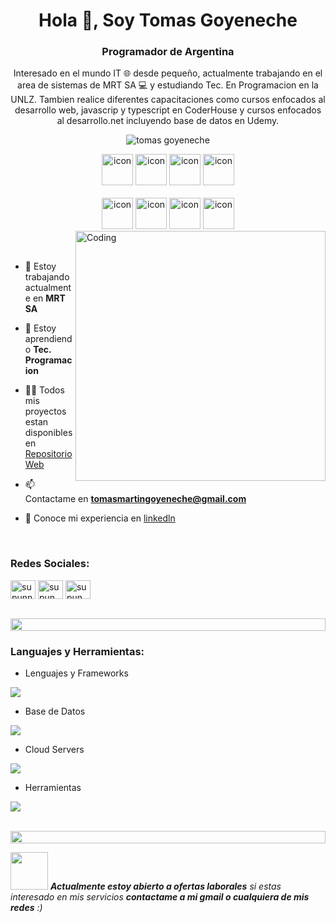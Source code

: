 
<h1 align="center">Hola 👋, Soy Tomas Goyeneche</h1>
<h3 align="center">Programador de Argentina</h3>
<p align="center">Interesado en el mundo IT 🌐 desde pequeño, actualmente trabajando en el area de sistemas de MRT SA 💻 y estudiando Tec. En Programacion en la UNLZ. Tambien realice diferentes capacitaciones como cursos enfocados al desarrollo web, javascrip y typescript en CoderHouse y cursos enfocados al desarrollo.net incluyendo base de datos en Udemy.  </p>
<p align="center"> 
 <img src="https://komarev.com/ghpvc/?username=supuna97&label=Profile%20views&color=0e75b6&style=flat" alt="tomas goyeneche" /> 
<!--  <img src="https://img.shields.io/badge/Languages-Python | Java | PHP | Typescript | Node | React -green.svg" alt="supun nanayakkara's languages" /> -->
<!--  <img alt="Profile followers" src="https://img.shields.io/github/followers/supuna97"> -->
</p>

<div align="center">
  <img src="https://techstack-generator.vercel.app/csharp-icon.svg" alt="icon" width="50" height="50" />
  <img src="https://techstack-generator.vercel.app/python-icon.svg" alt="icon" width="50" height="50" />
  <img src="https://techstack-generator.vercel.app/js-icon.svg" alt="icon"width="50" height="50" />
 <img src="https://techstack-generator.vercel.app/ts-icon.svg" alt="icon" width="50" height="50" />
</div>

<br>

<div align="center">
  <img src="https://techstack-generator.vercel.app/java-icon.svg" alt="icon" width="50" height="50" />
  <img src="https://techstack-generator.vercel.app/prettier-icon.svg" alt="icon" width="50" height="50" />
  <img src="https://techstack-generator.vercel.app/mysql-icon.svg" alt="icon" width="50" height="50" />
  <img src="https://techstack-generator.vercel.app/github-icon.svg" alt="icon" width="50" height="50" />
</div>

<img align="right" alt="Coding" width="400" src="https://user-images.githubusercontent.com/74038190/229223263-cf2e4b07-2615-4f87-9c38-e37600f8381a.gif">
<br><br>

- 🔭 Estoy trabajando actualmente en **MRT SA**

- 🌱 Estoy aprendiendo **Tec. Programacion**

- 👨‍💻 Todos mis proyectos estan disponibles en [Repositorio Web](http://supun.traditionalme.life)

- 📫 Contactame en **tomasmartingoyeneche@gmail.com**

- 📄 Conoce mi experiencia en [linkedln](https://www.linkedin.com/in/tomas-martin-goyeneche/)

<br>
<h3 align="left">Redes Sociales:</h3>
<p align="left">
<a href="https://www.linkedin.com/in/tomas-martin-goyeneche/" target="blank"><img align="center" src="https://raw.githubusercontent.com/rahuldkjain/github-profile-readme-generator/master/src/images/icons/Social/linked-in-alt.svg" alt="supunnanayakkara" height="30" width="40" /></a>
<a href="https://twitter.com/tomas_goye" target="blank"><img align="center" src="https://raw.githubusercontent.com/rahuldkjain/github-profile-readme-generator/master/src/images/icons/Social/twitter.svg" alt="supun.nanayakkaraii" height="30" width="40" /></a>
<a href="https://instagram.com/tomas.goye/" target="blank"><img align="center" src="https://raw.githubusercontent.com/rahuldkjain/github-profile-readme-generator/master/src/images/icons/Social/instagram.svg" alt="supun___lk" height="30" width="40" /></a>
</p>
<br>

<img src="https://i.imgur.com/dBaSKWF.gif" height="20" width="100%">

<h3 align="left">Languajes y Herramientas:</h3>

- Lenguajes y Frameworks
<p align="left">
  <a href="https://skillicons.dev">
    <img src="https://skillicons.dev/icons?i=cs,dotnet,java,spring,php,laravel,nodejs,py,html,css,js,bootstrap" />
  </a>
</p>

- Base de Datos
<p align="left">
  <a href="https://skillicons.dev">
    <img src="https://skillicons.dev/icons?i=mongodb,mysql,postgresql" />
  </a>
</p>

- Cloud Servers
<p align="left">
  <a href="https://skillicons.dev">
    <img src="https://skillicons.dev/icons?i=azure,aws,gcp,cloudflare" />
  </a>
</p>

- Herramientas
<p align="left">
  <a href="https://skillicons.dev">
    <img src="https://skillicons.dev/icons?i=visualstudio,eclipse,vscode,linux,windows,git,github" />
  </a>
</p>

<br/>

<img src="https://i.imgur.com/dBaSKWF.gif" height="20" width="100%">

<img src="https://media.giphy.com/media/LnQjpWaON8nhr21vNW/giphy.gif" width="60"> <em><b>Actualmente estoy abierto a ofertas laborales</b> si estas interesado en mis servicios <b>contactame a mi gmail o cualquiera de mis redes</b> :)</em>
